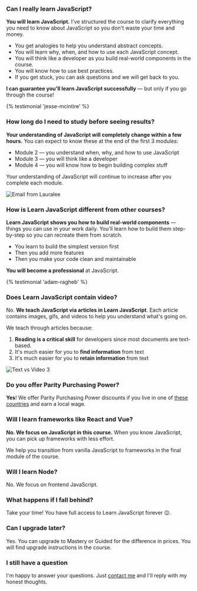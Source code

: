 ### Can I really learn JavaScript?

**You will learn JavaScript.** I've structured the course to clarify everything you need to know about JavaScript so you don't waste your time and money.

- You get analogies to help you understand abstract concepts.
- You will learn why, when, and how to use each JavaScript
  concept.
- You will think like a developer as you build real-world components in the course.
- You will know how to use best practices.
- If you get stuck, you can ask questions and we will get back to you.

**I can guarantee you'll learn JavaScript successfully** — but only if you go through the course!

{% testimonial 'jesse-mcintire' %}

### How long do I need to study before seeing results?

**Your understanding of JavaScript will completely change within a few hours.** You can expect to know these at the end of the first 3 modules:

- Module 2 — you understand when, why, and how to use JavaScript
- Module 3 — you will think like a developer
- Module 4 — you will know how to begin building complex stuff

Your understanding of JavaScript will continue to increase after you complete each module.

![Email from Lauralee](/images/emails/lauralee.png)

### How is Learn JavaScript different from other courses?

**Learn JavaScript shows you how to build real-world components** — things you can use in your work daily. You'll learn how to build them step-by-step so you can recreate them from scratch.

- You learn to build the simplest version first
- Then you add more features
- Then you make your code clean and maintainable

**You will become a professional** at JavaScript.

{% testimonial 'adam-ragheb' %}

### Does Learn JavaScript contain video?

No. **We teach JavaScript via articles in Learn JavaScript**. Each article contains images, gifs, and videos to help you understand what's going on.

We teach through articles because:

1. **Reading is a critical skill** for developers since most documents are text-based.
2. It's much easier for you to **find information** from text
3. It's much easier for you to **retain information** from text

![Text vs Video 3](/images/emails/tvv3.png)

### Do you offer Parity Purchasing Power?

**Yes**! We offer Parity Purchasing Power discounts if you live in one of [these countries](https://zellwk.com/ppp) and earn a local wage.

### Will I learn frameworks like React and Vue?

**No. We focus on JavaScript in this course.** When you know JavaScript, you can pick up frameworks with less effort.

We help you transition from vanilla JavaScript to frameworks in the final module of the course.

### Will I learn Node?

No. We focus on frontend JavaScript.

### What happens if I fall behind?

Take your time! You have full access to Learn JavaScript forever 😉.

### Can I upgrade later?

Yes. You can upgrade to Mastery or Guided for the difference in prices. You will find upgrade instructions in the course.

### I still have a question

I'm happy to answer your questions. Just <a href="mailto:zell@zellwk.com?subject=Question about Learn JavaScript">contact me</a> and I'll reply with my honest thoughts.
